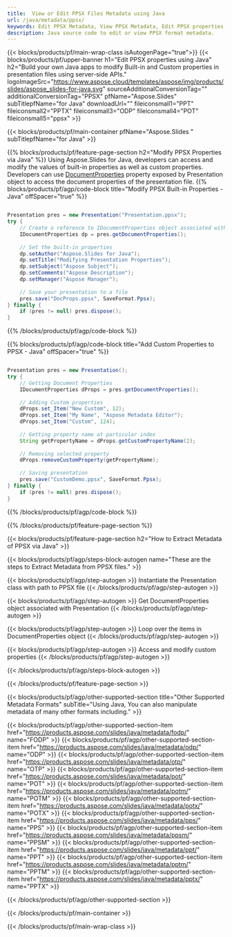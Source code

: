 ```yaml
---
title:  View or Edit PPSX Files Metadata using Java
url: /java/metadata/ppsx/
keywords: Edit PPSX Metadata, View PPSX Metadata, Edit PPSX properties, View PPSX properties
description: Java source code to edit or view PPSX format metadata.
---
```


{{< blocks/products/pf/main-wrap-class isAutogenPage="true">}}
{{< blocks/products/pf/upper-banner h1="Edit PPSX properties using Java" h2="Build your own Java apps to modify Built-in and Custom properties in presentation files using server-side APIs." logoImageSrc="https://www.aspose.cloud/templates/aspose/img/products/slides/aspose_slides-for-java.svg" sourceAdditionalConversionTag="" additionalConversionTag="PPSX" pfName="Aspose.Slides" subTitlepfName="for Java" downloadUrl="" fileiconsmall1="PPT" fileiconsmall2="PPTX" fileiconsmall3="ODP" fileiconsmall4="POT" fileiconsmall5="ppsx" >}}

{{< blocks/products/pf/main-container pfName="Aspose.Slides " subTitlepfName="for Java" >}}

{{% blocks/products/pf/feature-page-section  h2="Modify PPSX Properties via Java" %}}
Using Aspose.Slides for Java, developers can access and modify the values of built-in properties as well as custom properties. Developers can use [DocumentProperties](https://reference.aspose.com/slides/java/com.aspose.slides/documentproperties/) property exposed by Presentation object to access the document properties of the presentation file.
{{% blocks/products/pf/agp/code-block title="Modify PPSX Built-in Properties - Java" offSpacer="true" %}}

```java

Presentation pres = new Presentation("Presentation.ppsx");
try {
    // Create a reference to IDocumentProperties object associated with Presentation
    IDocumentProperties dp = pres.getDocumentProperties();
    
    // Set the built-in properties
    dp.setAuthor("Aspose.Slides for Java");
    dp.setTitle("Modifying Presentation Properties");
    dp.setSubject("Aspose Subject");
    dp.setComments("Aspose Description");
    dp.setManager("Aspose Manager");
    
    // Save your presentation to a file
    pres.save("DocProps.ppsx", SaveFormat.Ppsx);
} finally {
    if (pres != null) pres.dispose();
}
```

{{% /blocks/products/pf/agp/code-block %}}

{{% blocks/products/pf/agp/code-block title="Add Custom Properties to PPSX - Java" offSpacer="true" %}}

```java

Presentation pres = new Presentation();
try {
    // Getting Document Properties
    IDocumentProperties dProps = pres.getDocumentProperties();
    
    // Adding Custom properties
    dProps.set_Item("New Custom", 12);
    dProps.set_Item("My Name", "Aspose Metadata Editor");
    dProps.set_Item("Custom", 124);
    
    // Getting property name at particular index
    String getPropertyName = dProps.getCustomPropertyName(2);
    
    // Removing selected property
    dProps.removeCustomProperty(getPropertyName);
    
    // Saving presentation
    pres.save("CustomDemo.ppsx", SaveFormat.Ppsx);
} finally {
    if (pres != null) pres.dispose();
}
```

{{% /blocks/products/pf/agp/code-block %}}

{{% /blocks/products/pf/feature-page-section %}}

{{< blocks/products/pf/feature-page-section  h2="How to Extract Metadata of PPSX via Java" >}}

{{< blocks/products/pf/agp/steps-block-autogen name="These are the steps to Extract Metadata from PPSX files." >}}

{{< blocks/products/pf/agp/step-autogen >}}
Instantiate the Presentation class with path to PPSX file
{{< /blocks/products/pf/agp/step-autogen >}}

{{< blocks/products/pf/agp/step-autogen >}}
Get DocumentProperties object associated with Presentation
{{< /blocks/products/pf/agp/step-autogen >}}

{{< blocks/products/pf/agp/step-autogen >}}
Loop over the items in DocumentProperties object
{{< /blocks/products/pf/agp/step-autogen >}}

{{< blocks/products/pf/agp/step-autogen >}}
Access and modify custom properties
{{< /blocks/products/pf/agp/step-autogen >}}

{{< /blocks/products/pf/agp/steps-block-autogen >}}

{{< /blocks/products/pf/feature-page-section >}}

{{< blocks/products/pf/agp/other-supported-section title="Other Supported Metadata Formats" subTitle="Using Java, You can also manipulate metadata of many other formats including." >}}

{{< blocks/products/pf/agp/other-supported-section-item href="https://products.aspose.com/slides/java/metadata/fodp/" name="FODP" >}}
{{< blocks/products/pf/agp/other-supported-section-item href="https://products.aspose.com/slides/java/metadata/odp/" name="ODP" >}}
{{< blocks/products/pf/agp/other-supported-section-item href="https://products.aspose.com/slides/java/metadata/otp/" name="OTP" >}}
{{< blocks/products/pf/agp/other-supported-section-item href="https://products.aspose.com/slides/java/metadata/pot/" name="POT" >}}
{{< blocks/products/pf/agp/other-supported-section-item href="https://products.aspose.com/slides/java/metadata/potm/" name="POTM" >}}
{{< blocks/products/pf/agp/other-supported-section-item href="https://products.aspose.com/slides/java/metadata/potx/" name="POTX" >}}
{{< blocks/products/pf/agp/other-supported-section-item href="https://products.aspose.com/slides/java/metadata/pps/" name="PPS" >}}
{{< blocks/products/pf/agp/other-supported-section-item href="https://products.aspose.com/slides/java/metadata/ppsm/" name="PPSM" >}}
{{< blocks/products/pf/agp/other-supported-section-item href="https://products.aspose.com/slides/java/metadata/ppt/" name="PPT" >}}
{{< blocks/products/pf/agp/other-supported-section-item href="https://products.aspose.com/slides/java/metadata/pptm/" name="PPTM" >}}
{{< blocks/products/pf/agp/other-supported-section-item href="https://products.aspose.com/slides/java/metadata/pptx/" name="PPTX" >}}


{{< /blocks/products/pf/agp/other-supported-section >}}

{{< /blocks/products/pf/main-container >}}
    
{{< /blocks/products/pf/main-wrap-class >}}